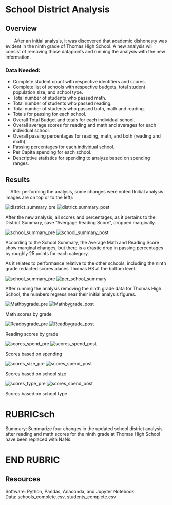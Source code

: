 # School District Analysis

## Overview

&nbsp;&nbsp;&nbsp;&nbsp;&nbsp;&nbsp;  After an initial analysis, it was discovered that academic dishonesty was evident in the ninth grade of Thomas High School.  A new analysis will consist of removing those datapoints and running the analysis with the new information.

### Data Needed:

* Complete student count with respective identifiers and scores.
* Complete list of schools with respective budgets, total student population size, and school type.
* Total number of students who passed math.
* Total number of students who passed reading.
* Total number of students who passed both, math and reading.
* Totals for passing for each school.
* Overall Total Budget and totals for each individual school.
* Overall average scores for reading and math and averages for each individual school.
* Overall passing percentages for reading, math, and both (reading and math)
* Passing percentages for each individual school.
* Per Capita spending for each school.
* Descriptive statistics for spending to analyze based on spending ranges.


## Results

&nbsp;&nbsp;&nbsp;  After performing the analysis, some changes were noted (Initial analysis images are on top or to the left):

![district_summary_pre](https://user-images.githubusercontent.com/108758105/186308885-f46765db-25fe-4ffd-8cc4-563e9181274a.png) ![district_summary_post](https://user-images.githubusercontent.com/108758105/186308977-c6293593-046c-470d-8903-9eb8d96c5fee.png)

After the new analysis, all scores and percentages, as it pertains to the District Summary, save "Avergage Reading Score", dropped marginally.


![school_summary_pre](https://user-images.githubusercontent.com/108758105/186309338-bf36d82d-a1a6-4d1a-9779-aa7fa75dd2f7.png) ![school_summary_post](https://user-images.githubusercontent.com/108758105/186309369-1d23675f-3569-4e41-9ce6-357e58ef94f5.png)

According to the School Summary, the Average Math and Reading Score show marginal changes, but there is a drastic drop in passing percentages by roughly 25 points for each category.

As it relates to performance relative to the other schools, including the ninth grade redacted scores places Thomas HS at the bottom level.


![school_summary_pre](https://user-images.githubusercontent.com/108758105/186309338-bf36d82d-a1a6-4d1a-9779-aa7fa75dd2f7.png) ![per_school_summary](https://user-images.githubusercontent.com/108758105/186311657-339f3fd8-16d2-48e3-99c1-360c30429f5a.png) 

After running the analysis removing the ninth grade data for Thomas High School, the numbers regress near their initial analysis figures.


![Mathbygrade_pre](https://user-images.githubusercontent.com/108758105/186323626-26e4aa37-45e6-46cc-9dbf-5b7f2ab28c93.png) ![Mathbygrade_post](https://user-images.githubusercontent.com/108758105/186323652-ba428d9f-b769-40d0-8c8b-9327e6f8bc72.png)

Math scores by grade


![Readbygrade_pre](https://user-images.githubusercontent.com/108758105/186323738-a864645b-1b15-4607-87ca-5712734cc794.png) ![Readbygrade_post](https://user-images.githubusercontent.com/108758105/186323793-cbf72524-00be-407a-ba9b-377961395aa7.png)

Reading scores by grade

![scores_spend_pre](https://user-images.githubusercontent.com/108758105/186323999-ce2f8560-4482-4ea2-a48f-a370780470bb.png) ![scores_spend_post](https://user-images.githubusercontent.com/108758105/186324042-3727fe0c-9bab-4add-adbd-5ed5313b6fc2.png)

Scores based on spending

![scores_size_pre](https://user-images.githubusercontent.com/108758105/186324152-070c4a10-a658-45be-ba8c-f36c34949de1.png) ![scores_spend_post](https://user-images.githubusercontent.com/108758105/186324176-01571840-84f1-4f93-95cc-62f178f2806b.png)

Scores based on school size

![scores_type_pre](https://user-images.githubusercontent.com/108758105/186324225-5b4dc280-0a51-4c33-9f96-a41740a9c84b.png) ![scores_spend_post](https://user-images.githubusercontent.com/108758105/186324245-61d59ae7-6dc5-4ae3-b00a-64ccbc8890be.png)

Scores based on school type




# RUBRICsch



Summary: Summarize four changes in the updated school district analysis after reading and math scores for the ninth grade at Thomas High School have been replaced with NaNs.


# END RUBRIC


## Resources
Software: Python, Pandas, Anaconda, and Jupyter Notebook.\
Data: schools_complete.csv, students_complete.csv
